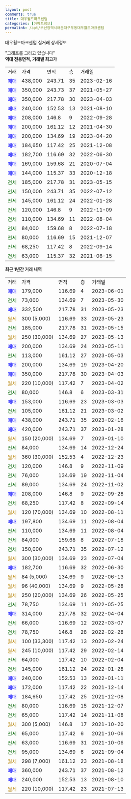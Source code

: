 ```yaml
---
layout: post
comments: true
title: 대우월드마크센텀
categories: [아파트정보]
permalink: /apt/부산광역시해운대구우동대우월드마크센텀
---
```


대우월드마크센텀 실거래 상세정보

<script type="text/javascript">
  google.charts.load('current', {'packages':['line', 'corechart']});
  google.charts.setOnLoadCallback(drawChart);

  function drawChart() {
    var data = new google.visualization.DataTable();
    data.addColumn('date', '거래일');
    data.addColumn('number', "매매");
    data.addColumn('number', "전세");
    data.addColumn('number', "전매");

    data.addRows([[new Date(Date.parse("2023-06-01")), 179000, null, null], [new Date(Date.parse("2023-05-30")), null, 73000, null], [new Date(Date.parse("2023-05-23")), 332500, null, null], [new Date(Date.parse("2023-05-23")), null, null, null], [new Date(Date.parse("2023-05-15")), null, 185000, null], [new Date(Date.parse("2023-05-13")), null, null, null], [new Date(Date.parse("2023-05-11")), 200000, null, null], [new Date(Date.parse("2023-05-03")), null, 113000, null], [new Date(Date.parse("2023-04-20")), 200000, null, null], [new Date(Date.parse("2023-04-03")), 350000, null, null], [new Date(Date.parse("2023-04-02")), null, null, null], [new Date(Date.parse("2023-03-31")), null, 80000, null], [new Date(Date.parse("2023-03-03")), 153000, null, null], [new Date(Date.parse("2023-03-02")), null, 105000, null], [new Date(Date.parse("2023-02-16")), 438000, null, null], [new Date(Date.parse("2023-01-28")), 420000, null, null], [new Date(Date.parse("2023-01-10")), null, null, null], [new Date(Date.parse("2022-12-24")), null, 84000, null], [new Date(Date.parse("2022-12-23")), null, null, null], [new Date(Date.parse("2022-11-09")), null, 120000, null], [new Date(Date.parse("2022-11-04")), null, 76000, null], [new Date(Date.parse("2022-11-02")), null, 89000, null], [new Date(Date.parse("2022-09-28")), 208000, null, null], [new Date(Date.parse("2022-09-14")), null, 68250, null], [new Date(Date.parse("2022-08-11")), null, null, null], [new Date(Date.parse("2022-08-04")), 197800, null, null], [new Date(Date.parse("2022-08-04")), null, 110000, null], [new Date(Date.parse("2022-07-18")), null, 84000, null], [new Date(Date.parse("2022-07-12")), null, 150000, null], [new Date(Date.parse("2022-07-04")), null, null, null], [new Date(Date.parse("2022-06-30")), 182700, null, null], [new Date(Date.parse("2022-06-13")), null, null, null], [new Date(Date.parse("2022-05-28")), null, null, null], [new Date(Date.parse("2022-05-25")), null, null, null], [new Date(Date.parse("2022-05-25")), null, 78750, null], [new Date(Date.parse("2022-04-04")), 314000, null, null], [new Date(Date.parse("2022-03-07")), null, 66000, null], [new Date(Date.parse("2022-02-28")), null, 78750, null], [new Date(Date.parse("2022-02-24")), null, null, null], [new Date(Date.parse("2022-02-14")), null, null, null], [new Date(Date.parse("2022-02-04")), null, 64000, null], [new Date(Date.parse("2022-01-28")), null, 145000, null], [new Date(Date.parse("2022-01-11")), 240000, null, null], [new Date(Date.parse("2021-12-14")), 172000, null, null], [new Date(Date.parse("2021-12-08")), 184650, null, null], [new Date(Date.parse("2021-12-07")), null, 80000, null], [new Date(Date.parse("2021-11-08")), null, 65000, null], [new Date(Date.parse("2021-10-20")), null, null, null], [new Date(Date.parse("2021-10-06")), null, 65000, null], [new Date(Date.parse("2021-10-06")), null, 63000, null], [new Date(Date.parse("2021-09-04")), null, 95000, null], [new Date(Date.parse("2021-08-18")), null, null, null], [new Date(Date.parse("2021-08-12")), 360000, null, null], [new Date(Date.parse("2021-08-10")), 240000, null, null], [new Date(Date.parse("2021-07-13")), null, null, null]]);

    var options = {
      hAxis: {
        format: 'yyyy/MM/dd'
      },    
      lineWidth: 0,
      pointsVisible: true,    
      title: '최근 1년간 유형별 실거래가 분포',
      legend: { position: 'bottom' }
    };

    var formatter = new google.visualization.NumberFormat({pattern:'###,###'} );
    formatter.format(data, 1);
    formatter.format(data, 2);
    
    setTimeout(function() {
        var chart = new google.visualization.LineChart(document.getElementById('columnchart_material'));
        chart.draw(data, (options));
        document.getElementById('loading').style.display = 'none';
    }, 200);
  }
</script>


<div id="loading" style="z-index:20; display: block; margin-left: 0px">"그래프를 그리고 있습니다"</div>
<div id="columnchart_material" style="width: 95%; margin-left: 0px; display: block"></div>
<!-- contents start -->
<b>역대 전용면적, 거래별 최고가</b>
<table class="sortable">
    <tr>
      <td>거래</td>
      <td>가격</td>
      <td>면적</td>
      <td>층</td>
      <td>거래일</td>
    </tr>
        <tr>
          <td><a style="color: blue">매매</a></td>
          <td>438,000</td>
          <td>243.71</td>
          <td>35</td>
          <td>2023-02-16</td>
        </tr>            <tr>
          <td><a style="color: blue">매매</a></td>
          <td>350,000</td>
          <td>243.73</td>
          <td>37</td>
          <td>2021-05-27</td>
        </tr>            <tr>
          <td><a style="color: blue">매매</a></td>
          <td>350,000</td>
          <td>217.78</td>
          <td>30</td>
          <td>2023-04-03</td>
        </tr>            <tr>
          <td><a style="color: blue">매매</a></td>
          <td>240,000</td>
          <td>152.53</td>
          <td>13</td>
          <td>2021-08-10</td>
        </tr>            <tr>
          <td><a style="color: blue">매매</a></td>
          <td>208,000</td>
          <td>146.8</td>
          <td>9</td>
          <td>2022-09-28</td>
        </tr>            <tr>
          <td><a style="color: blue">매매</a></td>
          <td>200,000</td>
          <td>161.12</td>
          <td>12</td>
          <td>2021-04-30</td>
        </tr>            <tr>
          <td><a style="color: blue">매매</a></td>
          <td>200,000</td>
          <td>134.69</td>
          <td>19</td>
          <td>2023-04-20</td>
        </tr>            <tr>
          <td><a style="color: blue">매매</a></td>
          <td>184,650</td>
          <td>117.42</td>
          <td>25</td>
          <td>2021-12-08</td>
        </tr>            <tr>
          <td><a style="color: blue">매매</a></td>
          <td>182,700</td>
          <td>116.69</td>
          <td>32</td>
          <td>2022-06-30</td>
        </tr>            <tr>
          <td><a style="color: blue">매매</a></td>
          <td>169,000</td>
          <td>159.68</td>
          <td>21</td>
          <td>2020-07-04</td>
        </tr>            <tr>
          <td><a style="color: blue">매매</a></td>
          <td>144,000</td>
          <td>115.37</td>
          <td>33</td>
          <td>2020-12-18</td>
        </tr>        
        <tr>
              <td><a style="color: darkgreen">전세</a></td>
              <td>185,000</td>
              <td>217.78</td>
              <td>31</td>
              <td>2023-05-15</td>
            </tr>            <tr>
              <td><a style="color: darkgreen">전세</a></td>
              <td>150,000</td>
              <td>243.71</td>
              <td>35</td>
              <td>2022-07-12</td>
            </tr>            <tr>
              <td><a style="color: darkgreen">전세</a></td>
              <td>145,000</td>
              <td>161.12</td>
              <td>24</td>
              <td>2022-01-28</td>
            </tr>            <tr>
              <td><a style="color: darkgreen">전세</a></td>
              <td>120,000</td>
              <td>146.8</td>
              <td>9</td>
              <td>2022-11-09</td>
            </tr>            <tr>
              <td><a style="color: darkgreen">전세</a></td>
              <td>110,000</td>
              <td>134.69</td>
              <td>11</td>
              <td>2022-08-04</td>
            </tr>            <tr>
              <td><a style="color: darkgreen">전세</a></td>
              <td>84,000</td>
              <td>159.68</td>
              <td>8</td>
              <td>2022-07-18</td>
            </tr>            <tr>
              <td><a style="color: darkgreen">전세</a></td>
              <td>80,000</td>
              <td>116.69</td>
              <td>15</td>
              <td>2021-12-07</td>
            </tr>            <tr>
              <td><a style="color: darkgreen">전세</a></td>
              <td>68,250</td>
              <td>117.42</td>
              <td>8</td>
              <td>2022-09-14</td>
            </tr>            <tr>
              <td><a style="color: darkgreen">전세</a></td>
              <td>63,000</td>
              <td>115.37</td>
              <td>32</td>
              <td>2021-06-15</td>
            </tr>        
    
</table>

<b>최근 1년간 거래 내역</b>

<table class="sortable">
    <tr>
      <td>거래</td>
      <td>가격</td>
      <td>면적</td>
      <td>층</td>
      <td>거래일</td>
    </tr>
    <tr>
      <td><a style="color: blue">매매</a></td>
      <td>179,000</td>
      <td>116.69</td>
      <td>4</td>
      <td>2023-06-01</td>
    </tr>          <tr>
      <td><a style="color: darkgreen">전세</a></td>
      <td>73,000</td>
      <td>134.69</td>
      <td>7</td>
      <td>2023-05-30</td>
    </tr>          <tr>
      <td><a style="color: blue">매매</a></td>
      <td>332,500</td>
      <td>217.78</td>
      <td>31</td>
      <td>2023-05-23</td>
    </tr>          <tr>
      <td><a style="color: darkgoldenrod">월세</a></td>
      <td>300 (5,000)</td>
      <td>116.69</td>
      <td>33</td>
      <td>2023-05-23</td>
    </tr>          <tr>
      <td><a style="color: darkgreen">전세</a></td>
      <td>185,000</td>
      <td>217.78</td>
      <td>31</td>
      <td>2023-05-15</td>
    </tr>          <tr>
      <td><a style="color: darkgoldenrod">월세</a></td>
      <td>250 (30,000)</td>
      <td>134.69</td>
      <td>27</td>
      <td>2023-05-13</td>
    </tr>          <tr>
      <td><a style="color: blue">매매</a></td>
      <td>200,000</td>
      <td>134.69</td>
      <td>24</td>
      <td>2023-05-11</td>
    </tr>          <tr>
      <td><a style="color: darkgreen">전세</a></td>
      <td>113,000</td>
      <td>161.12</td>
      <td>27</td>
      <td>2023-05-03</td>
    </tr>          <tr>
      <td><a style="color: blue">매매</a></td>
      <td>200,000</td>
      <td>134.69</td>
      <td>19</td>
      <td>2023-04-20</td>
    </tr>          <tr>
      <td><a style="color: blue">매매</a></td>
      <td>350,000</td>
      <td>217.78</td>
      <td>30</td>
      <td>2023-04-03</td>
    </tr>          <tr>
      <td><a style="color: darkgoldenrod">월세</a></td>
      <td>220 (10,000)</td>
      <td>117.42</td>
      <td>7</td>
      <td>2023-04-02</td>
    </tr>          <tr>
      <td><a style="color: darkgreen">전세</a></td>
      <td>80,000</td>
      <td>146.8</td>
      <td>6</td>
      <td>2023-03-31</td>
    </tr>          <tr>
      <td><a style="color: blue">매매</a></td>
      <td>153,000</td>
      <td>116.69</td>
      <td>23</td>
      <td>2023-03-03</td>
    </tr>          <tr>
      <td><a style="color: darkgreen">전세</a></td>
      <td>105,000</td>
      <td>161.12</td>
      <td>21</td>
      <td>2023-03-02</td>
    </tr>          <tr>
      <td><a style="color: blue">매매</a></td>
      <td>438,000</td>
      <td>243.71</td>
      <td>35</td>
      <td>2023-02-16</td>
    </tr>          <tr>
      <td><a style="color: blue">매매</a></td>
      <td>420,000</td>
      <td>243.71</td>
      <td>37</td>
      <td>2023-01-28</td>
    </tr>          <tr>
      <td><a style="color: darkgoldenrod">월세</a></td>
      <td>150 (20,000)</td>
      <td>134.69</td>
      <td>7</td>
      <td>2023-01-10</td>
    </tr>          <tr>
      <td><a style="color: darkgreen">전세</a></td>
      <td>84,000</td>
      <td>134.69</td>
      <td>14</td>
      <td>2022-12-24</td>
    </tr>          <tr>
      <td><a style="color: darkgoldenrod">월세</a></td>
      <td>360 (30,000)</td>
      <td>152.53</td>
      <td>4</td>
      <td>2022-12-23</td>
    </tr>          <tr>
      <td><a style="color: darkgreen">전세</a></td>
      <td>120,000</td>
      <td>146.8</td>
      <td>9</td>
      <td>2022-11-09</td>
    </tr>          <tr>
      <td><a style="color: darkgreen">전세</a></td>
      <td>76,000</td>
      <td>134.69</td>
      <td>19</td>
      <td>2022-11-04</td>
    </tr>          <tr>
      <td><a style="color: darkgreen">전세</a></td>
      <td>89,000</td>
      <td>134.69</td>
      <td>24</td>
      <td>2022-11-02</td>
    </tr>          <tr>
      <td><a style="color: blue">매매</a></td>
      <td>208,000</td>
      <td>146.8</td>
      <td>9</td>
      <td>2022-09-28</td>
    </tr>          <tr>
      <td><a style="color: darkgreen">전세</a></td>
      <td>68,250</td>
      <td>117.42</td>
      <td>8</td>
      <td>2022-09-14</td>
    </tr>          <tr>
      <td><a style="color: darkgoldenrod">월세</a></td>
      <td>120 (70,000)</td>
      <td>134.69</td>
      <td>10</td>
      <td>2022-08-11</td>
    </tr>          <tr>
      <td><a style="color: blue">매매</a></td>
      <td>197,800</td>
      <td>134.69</td>
      <td>11</td>
      <td>2022-08-04</td>
    </tr>          <tr>
      <td><a style="color: darkgreen">전세</a></td>
      <td>110,000</td>
      <td>134.69</td>
      <td>11</td>
      <td>2022-08-04</td>
    </tr>          <tr>
      <td><a style="color: darkgreen">전세</a></td>
      <td>84,000</td>
      <td>159.68</td>
      <td>8</td>
      <td>2022-07-18</td>
    </tr>          <tr>
      <td><a style="color: darkgreen">전세</a></td>
      <td>150,000</td>
      <td>243.71</td>
      <td>35</td>
      <td>2022-07-12</td>
    </tr>          <tr>
      <td><a style="color: darkgoldenrod">월세</a></td>
      <td>300 (30,000)</td>
      <td>134.69</td>
      <td>23</td>
      <td>2022-07-04</td>
    </tr>          <tr>
      <td><a style="color: blue">매매</a></td>
      <td>182,700</td>
      <td>116.69</td>
      <td>32</td>
      <td>2022-06-30</td>
    </tr>          <tr>
      <td><a style="color: darkgoldenrod">월세</a></td>
      <td>84 (5,000)</td>
      <td>134.69</td>
      <td>9</td>
      <td>2022-06-13</td>
    </tr>          <tr>
      <td><a style="color: darkgoldenrod">월세</a></td>
      <td>96 (40,000)</td>
      <td>134.69</td>
      <td>9</td>
      <td>2022-05-28</td>
    </tr>          <tr>
      <td><a style="color: darkgoldenrod">월세</a></td>
      <td>250 (20,000)</td>
      <td>134.69</td>
      <td>26</td>
      <td>2022-05-25</td>
    </tr>          <tr>
      <td><a style="color: darkgreen">전세</a></td>
      <td>78,750</td>
      <td>134.69</td>
      <td>11</td>
      <td>2022-05-25</td>
    </tr>          <tr>
      <td><a style="color: blue">매매</a></td>
      <td>314,000</td>
      <td>217.78</td>
      <td>32</td>
      <td>2022-04-04</td>
    </tr>          <tr>
      <td><a style="color: darkgreen">전세</a></td>
      <td>66,000</td>
      <td>116.69</td>
      <td>12</td>
      <td>2022-03-07</td>
    </tr>          <tr>
      <td><a style="color: darkgreen">전세</a></td>
      <td>78,750</td>
      <td>146.8</td>
      <td>28</td>
      <td>2022-02-28</td>
    </tr>          <tr>
      <td><a style="color: darkgoldenrod">월세</a></td>
      <td>100 (33,300)</td>
      <td>117.42</td>
      <td>13</td>
      <td>2022-02-24</td>
    </tr>          <tr>
      <td><a style="color: darkgoldenrod">월세</a></td>
      <td>245 (10,000)</td>
      <td>117.42</td>
      <td>29</td>
      <td>2022-02-14</td>
    </tr>          <tr>
      <td><a style="color: darkgreen">전세</a></td>
      <td>64,000</td>
      <td>117.42</td>
      <td>10</td>
      <td>2022-02-04</td>
    </tr>          <tr>
      <td><a style="color: darkgreen">전세</a></td>
      <td>145,000</td>
      <td>161.12</td>
      <td>24</td>
      <td>2022-01-28</td>
    </tr>          <tr>
      <td><a style="color: blue">매매</a></td>
      <td>240,000</td>
      <td>152.53</td>
      <td>13</td>
      <td>2022-01-11</td>
    </tr>          <tr>
      <td><a style="color: blue">매매</a></td>
      <td>172,000</td>
      <td>117.42</td>
      <td>22</td>
      <td>2021-12-14</td>
    </tr>          <tr>
      <td><a style="color: blue">매매</a></td>
      <td>184,650</td>
      <td>117.42</td>
      <td>25</td>
      <td>2021-12-08</td>
    </tr>          <tr>
      <td><a style="color: darkgreen">전세</a></td>
      <td>80,000</td>
      <td>116.69</td>
      <td>15</td>
      <td>2021-12-07</td>
    </tr>          <tr>
      <td><a style="color: darkgreen">전세</a></td>
      <td>65,000</td>
      <td>117.42</td>
      <td>14</td>
      <td>2021-11-08</td>
    </tr>          <tr>
      <td><a style="color: darkgoldenrod">월세</a></td>
      <td>300 (5,000)</td>
      <td>146.8</td>
      <td>17</td>
      <td>2021-10-20</td>
    </tr>          <tr>
      <td><a style="color: darkgreen">전세</a></td>
      <td>65,000</td>
      <td>117.42</td>
      <td>6</td>
      <td>2021-10-06</td>
    </tr>          <tr>
      <td><a style="color: darkgreen">전세</a></td>
      <td>63,000</td>
      <td>116.69</td>
      <td>31</td>
      <td>2021-10-06</td>
    </tr>          <tr>
      <td><a style="color: darkgreen">전세</a></td>
      <td>95,000</td>
      <td>134.69</td>
      <td>6</td>
      <td>2021-09-04</td>
    </tr>          <tr>
      <td><a style="color: darkgoldenrod">월세</a></td>
      <td>298 (7,000)</td>
      <td>161.12</td>
      <td>23</td>
      <td>2021-08-18</td>
    </tr>          <tr>
      <td><a style="color: blue">매매</a></td>
      <td>360,000</td>
      <td>243.71</td>
      <td>37</td>
      <td>2021-08-12</td>
    </tr>          <tr>
      <td><a style="color: blue">매매</a></td>
      <td>240,000</td>
      <td>152.53</td>
      <td>13</td>
      <td>2021-08-10</td>
    </tr>          <tr>
      <td><a style="color: darkgoldenrod">월세</a></td>
      <td>220 (10,000)</td>
      <td>117.42</td>
      <td>23</td>
      <td>2021-07-13</td>
    </tr>      </table>
<!-- contents end -->    

